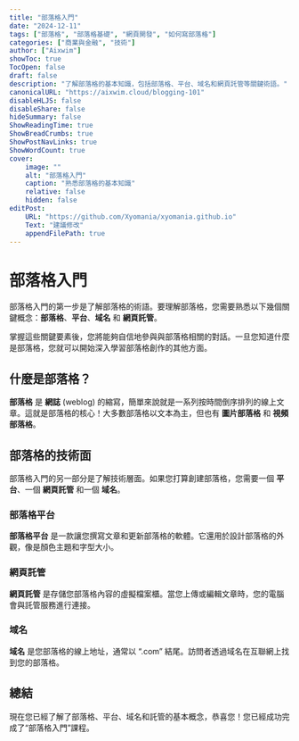 ```yaml
---
title: "部落格入門"
date: "2024-12-11"
tags: ["部落格", "部落格基礎", "網頁開發", "如何寫部落格"]
categories: ["商業與金融", "技術"]
author: ["Aixwim"]
showToc: true
TocOpen: false
draft: false
description: "了解部落格的基本知識，包括部落格、平台、域名和網頁託管等關鍵術語。"
canonicalURL: "https://aixwim.cloud/blogging-101"
disableHLJS: false
disableShare: false
hideSummary: false
ShowReadingTime: true
ShowBreadCrumbs: true
ShowPostNavLinks: true
ShowWordCount: true
cover:
    image: ""
    alt: "部落格入門"
    caption: "熟悉部落格的基本知識"
    relative: false
    hidden: false
editPost:
    URL: "https://github.com/Xyomania/xyomania.github.io"
    Text: "建議修改"
    appendFilePath: true
---
```


# 部落格入門

部落格入門的第一步是了解部落格的術語。要理解部落格，您需要熟悉以下幾個關鍵概念：**部落格**、**平台**、**域名** 和 **網頁託管**。

掌握這些關鍵要素後，您將能夠自信地參與與部落格相關的對話。一旦您知道什麼是部落格，您就可以開始深入學習部落格創作的其他方面。

## 什麼是部落格？

**部落格** 是 **網誌** (weblog) 的縮寫，簡單來說就是一系列按時間倒序排列的線上文章。這就是部落格的核心！大多數部落格以文本為主，但也有 **圖片部落格** 和 **視頻部落格**。

## 部落格的技術面

部落格入門的另一部分是了解技術層面。如果您打算創建部落格，您需要一個 **平台**、一個 **網頁託管** 和一個 **域名**。

### 部落格平台

**部落格平台** 是一款讓您撰寫文章和更新部落格的軟體。它還用於設計部落格的外觀，像是顏色主題和字型大小。

### 網頁託管

**網頁託管** 是存儲您部落格內容的虛擬檔案櫃。當您上傳或編輯文章時，您的電腦會與託管服務進行連接。

### 域名

**域名** 是您部落格的線上地址，通常以 “.com” 結尾。訪問者透過域名在互聯網上找到您的部落格。

## 總結

現在您已經了解了部落格、平台、域名和託管的基本概念，恭喜您！您已經成功完成了“部落格入門”課程。

